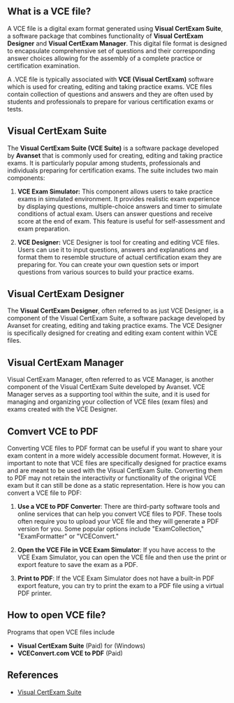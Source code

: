 ## What is a VCE file?

A VCE file is a digital exam format generated using **Visual CertExam Suite**, a software package that combines functionality of **Visual CertExam Designer** and **Visual CertExam Manager**. This digital file format is designed to encapsulate comprehensive set of questions and their corresponding answer choices allowing for the assembly of a complete practice or certification examination.

A .VCE file is typically associated with **VCE (Visual CertExam)** software which is used for creating, editing and taking practice exams. VCE files contain collection of questions and answers and they are often used by students and professionals to prepare for various certification exams or tests.

## Visual CertExam Suite

The **Visual CertExam Suite (VCE Suite)** is a software package developed by **Avanset** that is commonly used for creating, editing and taking practice exams. It is particularly popular among students, professionals and individuals preparing for certification exams. The suite includes two main components:

1.  **VCE Exam Simulator:** This component allows users to take practice exams in simulated environment. It provides realistic exam experience by displaying questions, multiple-choice answers and timer to simulate conditions of actual exam. Users can answer questions and receive score at the end of exam. This feature is useful for self-assessment and exam preparation.
    
2.  **VCE Designer:** VCE Designer is tool for creating and editing VCE files. Users can use it to input questions, answers and explanations and format them to resemble structure of actual certification exam they are preparing for. You can create your own question sets or import questions from various sources to build your practice exams.

## Visual CertExam Designer

The **Visual CertExam Designer**, often referred to as just VCE Designer, is a component of the Visual CertExam Suite, a software package developed by Avanset for creating, editing and taking practice exams. The VCE Designer is specifically designed for creating and editing exam content within VCE files.

## Visual CertExam Manager

Visual CertExam Manager, often referred to as VCE Manager, is another component of the Visual CertExam Suite developed by Avanset. VCE Manager serves as a supporting tool within the suite, and it is used for managing and organizing your collection of VCE files (exam files) and exams created with the VCE Designer.

## Comvert VCE to PDF

Converting VCE files to PDF format can be useful if you want to share your exam content in a more widely accessible document format. However, it is important to note that VCE files are specifically designed for practice exams and are meant to be used with the Visual CertExam Suite. Converting them to PDF may not retain the interactivity or functionality of the original VCE exam but it can still be done as a static representation. Here is how you can convert a VCE file to PDF:

1.  **Use a VCE to PDF Converter**: There are third-party software tools and online services that can help you convert VCE files to PDF. These tools often require you to upload your VCE file and they will generate a PDF version for you. Some popular options include "ExamCollection," "ExamFormatter" or "VCEConvert."
    
2.  **Open the VCE File in VCE Exam Simulator**: If you have access to the VCE Exam Simulator, you can open the VCE file and then use the print or export feature to save the exam as a PDF.

3.  **Print to PDF**: If the VCE Exam Simulator does not have a built-in PDF export feature, you can try to print the exam to a PDF file using a virtual PDF printer. 

## How to open VCE file?

Programs that open VCE files include

- **Visual CertExam Suite** (Paid) for (Windows)
- **VCEConvert.com VCE to PDF** (Paid)

## References
* [Visual CertExam Suite](https://www.avanset.com/products/visual-certexam-suite.html)
